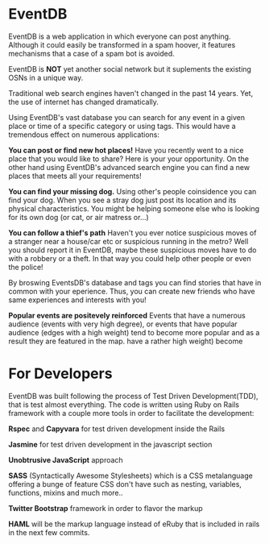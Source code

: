 # EventDB

EventDB is a web application in which everyone can post anything. Although it
could easily be transformed in a spam hoover, it features mechanisms that a
case of a spam bot is avoided.

EventDB is **NOT** yet another social network but it suplements the existing
OSNs in a unique way.

Traditional web search engines haven't changed in the past 14 years. Yet,
the use of internet has changed dramatically.

Using EventDB's vast database you can search for any event in a given place
or time of a specific category or using tags. This would have a tremendous
effect on numerous applications:

**You can post or find new hot places!**
Have you recently went to a nice place that you would like to share? Here is
your your opportunity. On the other hand using EventDB's advanced search engine
you can find a new places that meets all your requirements!

**You can find your missing dog.**
Using other's people coinsidence you can find your dog. When you see a stray dog
just post its location and its physical characteristics. You might be helping
someone else who is looking for its own dog (or cat, or air matress or...)

**You can follow a thief's path**
Haven't you ever notice suspicious moves of a stranger near a house/car etc or
suspicious running in the metro? Well you should report it in EventDB, maybe
these suspicious moves have to do with a robbery or a theft. In that way you
could help other people or even the police!



By broswing EventsDB's database and tags you can find stories that have in common
with your eperience. Thus, you can create new friends who have same experiences
and interests with you!


**Popular events are positevely reinforced**
Events that have a numerous audience (events with very high degree), or events that
have popular audience (edges with a high weight) tend to become more popular and
as a result they are featured in the map.
have a rather high weight) become


# For Developers
EventDB was built following the process of Test Driven Development(TDD), that is test
almost everything. The code is written using Ruby on Rails framework with a couple
more tools in order to facilitate the development:

**Rspec** and **Capyvara** for test driven development inside the Rails

**Jasmine** for test driven development in the javascript section

**Unobtrusive JavaScript** approach

**SASS** (Syntactically Awesome Stylesheets) which is a CSS metalanguage offering a bunge of
feature CSS don't have such as nesting, variables, functions, mixins and much more..

**Twitter Bootstrap** framework in order to flavor the markup

**HAML**  will be the markup language instead of eRuby that is included in rails in the next few commits.
